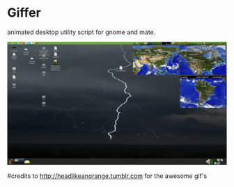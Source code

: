 # Giffer
animated desktop utility script for gnome and mate.

![Main Window](screenshot.png)

#credits to http://headlikeanorange.tumblr.com for the awesome gif's
